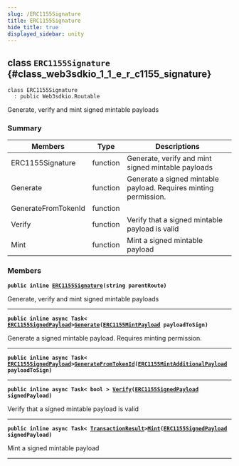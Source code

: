 ```yaml
---
slug: /ERC1155Signature
title: ERC1155Signature
hide_title: true
displayed_sidebar: unity
---
```


## class `ERC1155Signature` {#class_web3sdkio_1_1_e_r_c1155_signature}

```
class ERC1155Signature
  : public Web3sdkio.Routable
```

Generate, verify and mint signed mintable payloads

### Summary

| Members             | Type     | Descriptions                                                     |
| ------------------- | -------- | ---------------------------------------------------------------- |
| ERC1155Signature    | function | Generate, verify and mint signed mintable payloads               |
| Generate            | function | Generate a signed mintable payload. Requires minting permission. |
| GenerateFromTokenId | function |                                                                  |
| Verify              | function | Verify that a signed mintable payload is valid                   |
| Mint                | function | Mint a signed mintable payload                                   |

### Members

**`public inline `[`ERC1155Signature`](#class_web3sdkio_1_1_e_r_c1155_signature_1a4096b9488c1a50363c78fee5d3835d90)`(string parentRoute)`**

Generate, verify and mint signed mintable payloads

---

**`public inline async Task< `[`ERC1155SignedPayload`](docs/unity/ERC1155SignedPayload.md#struct_web3sdkio_1_1_e_r_c1155_signed_payload)`>`[`Generate`](#class_web3sdkio_1_1_e_r_c1155_signature_1a7a19d9f81e0f69243a28a37ad3f7aa3d)`(`[`ERC1155MintPayload`](docs/unity/ERC1155MintPayload.md#class_web3sdkio_1_1_e_r_c1155_mint_payload)` payloadToSign)`**

Generate a signed mintable payload. Requires minting permission.

---

**`public inline async Task< `[`ERC1155SignedPayload`](docs/unity/ERC1155SignedPayload.md#struct_web3sdkio_1_1_e_r_c1155_signed_payload)`>`[`GenerateFromTokenId`](#class_web3sdkio_1_1_e_r_c1155_signature_1adae7a92cab92a99f68fb0e3adb8d485b)`(`[`ERC1155MintAdditionalPayload`](docs/unity/ERC1155MintAdditionalPayload.md#class_web3sdkio_1_1_e_r_c1155_mint_additional_payload)` payloadToSign)`**

---

**`public inline async Task< bool > `[`Verify`](#class_web3sdkio_1_1_e_r_c1155_signature_1aa8883eef959cfe7c12b55738d4994aae)`(`[`ERC1155SignedPayload`](docs/unity/ERC1155SignedPayload.md#struct_web3sdkio_1_1_e_r_c1155_signed_payload)` signedPayload)`**

Verify that a signed mintable payload is valid

---

**`public inline async Task< `[`TransactionResult`](docs/unity/TransactionResult.md#class_web3sdkio_1_1_transaction_result)`>`[`Mint`](#class_web3sdkio_1_1_e_r_c1155_signature_1a80df859d6f1137dcdf892d2e1cbfb292)`(`[`ERC1155SignedPayload`](docs/unity/ERC1155SignedPayload.md#struct_web3sdkio_1_1_e_r_c1155_signed_payload)` signedPayload)`**

Mint a signed mintable payload

---
